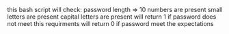 this bash script will check: 
password length => 10
numbers are present
small letters are present
capital letters are present
will return 1 if password does not meet this requirments
will return 0 if password meet the expectations
